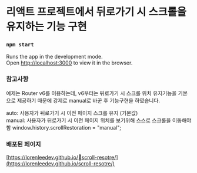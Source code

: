 # 리액트 프로젝트에서 뒤로가기 시 스크롤을 유지하는 기능 구현

### `npm start`

Runs the app in the development mode.\
Open [http://localhost:3000](http://localhost:3000) to view it in the browser.

### 참고사항
예제는 Router v6를 이용하는데, v6부터는 뒤로가기 시 스크롤 위치 유지기능을 기본으로 제공하기 때문에 강제로 manual로 바꾼 후 기능구현을 하였습니다.

auto: 사용자가 뒤로가기 시 이전 페이지 스크롤 유지 (기본값) <br/>
manual: 사용자가 뒤로가기 시 이전 페이지 위치를 보기위해 스스로 스크롤을 이동해야함
window.history.scrollRestoration = "manual"; 


### 배포된 페이지
[https://lorenleedev.github.io/scroll-resotre/](https://lorenleedev.github.io/scroll-resotre/)

